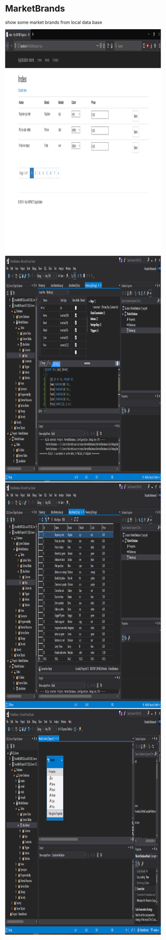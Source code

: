 # MarketBrands
show some market brands from local data base



<img src="5 pages textbox drop down list.png" width="1360" height="731"><img src="1 marketSQLDesign.png" width="1360" height="731">
<img src="2 dboMarketData.png" width="1360" height="731">
<img src="3 MarketEntityModel.png" width="1360" height="731">
 	
   	
     	
       	

